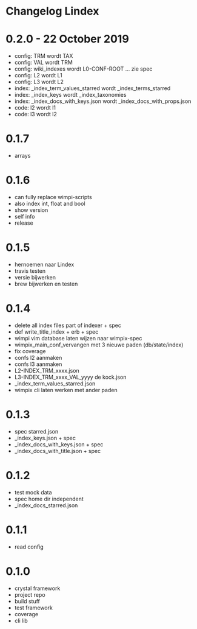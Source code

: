 
# Changelog Lindex

# 0.2.0 - 22 October 2019
- config: TRM wordt TAX
- config: VAL wordt TRM
- config: wiki_indexes wordt L0-CONF-ROOT ... zie spec
- config: L2 wordt L1
- config: L3 wordt L2
- index: _index_term_values_starred wordt _index_terms_starred
- index: _index_keys wordt _index_taxonomies
- index: _index_docs_with_keys.json wordt _index_docs_with_props.json
- code: l2 wordt l1
- code: l3 wordt l2

# 0.1.7
- arrays

# 0.1.6
- can fully replace wimpi-scripts
- also index int, float and bool
- show version
- self info
- release

# 0.1.5
- hernoemen naar Lindex
- travis testen
- versie bijwerken
- brew bijwerken en testen

# 0.1.4
- delete all index files part of indexer + spec
- def write_title_index + erb + spec
- wimpi vim database laten wijzen naar wimpix-spec
- wimpix_main_conf_vervangen met 3 nieuwe paden (db/state/index)
- fix coverage
- confs l2 aanmaken
- confs l3 aanmaken
- L2-INDEX_TRM_xxxx.json
- L3-INDEX_TRM_xxxx_VAL_yyyy de kock.json
- _index_term_values_starred.json
- wimpix cli laten werken met ander paden

# 0.1.3
- spec starred.json
- _index_keys.json + spec
- _index_docs_with_keys.json + spec
- _index_docs_with_title.json + spec

# 0.1.2
- test mock data
- spec home dir independent
- _index_docs_starred.json

# 0.1.1
- read config

# 0.1.0
- crystal framework
- project repo
- build stuff
- test framework
- coverage
- cli lib
